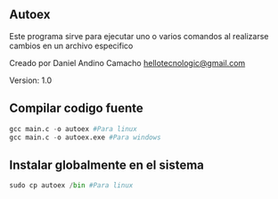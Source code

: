 Autoex
------

Este programa sirve para ejecutar uno o varios comandos al realizarse cambios en un archivo especifico

Creado por Daniel Andino Camacho 
hellotecnologic@gmail.com

Version: 1.0

## Compilar codigo fuente

```python
gcc main.c -o autoex #Para linux
gcc main.c -o autoex.exe #Para windows
```
## Instalar globalmente en el sistema

```python
sudo cp autoex /bin #Para linux

```
